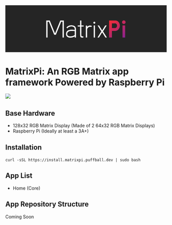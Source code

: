 <img src="media/header.png">

# MatrixPi: An RGB Matrix app framework Powered by Raspberry Pi
<img src="https://img.shields.io/badge/License-GNU_GPLv3-blue">

## Base Hardware
- 128x32 RGB Matrix Display (Made of 2 64x32 RGB Matrix Displays)
- Raspberry Pi (Ideally at least a 3A+)

## Installation
`curl -sSL https://install.matrixpi.puffball.dev | sudo bash`


## App List
- Home (Core)

## App Repository Structure
Coming Soon